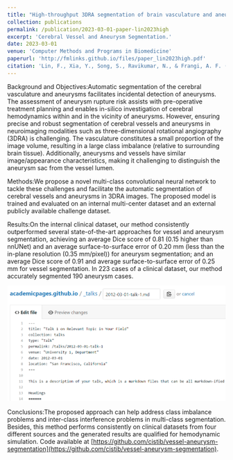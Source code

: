 ```yaml
---
title: "High-throughput 3DRA segmentation of brain vasculature and aneurysms using deep learning"
collection: publications
permalink: /publication/2023-03-01-paper-lin2023high
excerpt: 'Cerebral Vessel and Aneurysm Segmentation.'
date: 2023-03-01
venue: 'Computer Methods and Programs in Biomedicine'
paperurl: 'http://fmlinks.github.io/files/paper_lin2023high.pdf'
citation: 'Lin, F., Xia, Y., Song, S., Ravikumar, N., & Frangi, A. F. (2023). High-throughput 3DRA segmentation of brain vasculature and aneurysms using deep learning. Computer Methods and Programs in Biomedicine, 230, 107355.'
---
```


Background and Objectives:Automatic segmentation of the cerebral vasculature and aneurysms facilitates incidental detection of aneurysms. The assessment of aneurysm rupture risk assists with pre-operative treatment planning and enables in-silico investigation of cerebral hemodynamics within and in the vicinity of aneurysms. However, ensuring precise and robust segmentation of cerebral vessels and aneurysms in neuroimaging modalities such as three-dimensional rotational angiography (3DRA) is challenging. The vasculature constitutes a small proportion of the image volume, resulting in a large class imbalance (relative to surrounding brain tissue). Additionally, aneurysms and vessels have similar image/appearance characteristics, making it challenging to distinguish the aneurysm sac from the vessel lumen.

Methods:We propose a novel multi-class convolutional neural network to tackle these challenges and facilitate the automatic segmentation of cerebral vessels and aneurysms in 3DRA images. The proposed model is trained and evaluated on an internal multi-center dataset and an external publicly available challenge dataset.

Results:On the internal clinical dataset, our method consistently outperformed several state-of-the-art approaches for vessel and aneurysm segmentation, achieving an average Dice score of 0.81 (0.15 higher than nnUNet) and an average surface-to-surface error of 0.20 mm (less than the in-plane resolution (0.35 mm/pixel)) for aneurysm segmentation; and an average Dice score of 0.91 and average surface-to-surface error of 0.25 mm for vessel segmentation. In 223 cases of a clinical dataset, our method accurately segmented 190 aneurysm cases.


![Editing a markdown file for a talk](/images/editing-talk.png)


Conclusions:The proposed approach can help address class imbalance problems and inter-class interference problems in multi-class segmentation. Besides, this method performs consistently on clinical datasets from four different sources and the generated results are qualified for hemodynamic simulation. Code available at [https://github.com/cistib/vessel-aneurysm-segmentation](https://github.com/cistib/vessel-aneurysm-segmentation).
